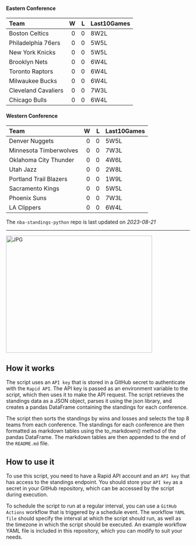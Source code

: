 #### Eastern Conference

| Team                |   W |   L | Last10Games   |
|:--------------------|----:|----:|:--------------|
| Boston Celtics      |   0 |   0 | 8W2L          |
| Philadelphia 76ers  |   0 |   0 | 5W5L          |
| New York Knicks     |   0 |   0 | 5W5L          |
| Brooklyn Nets       |   0 |   0 | 6W4L          |
| Toronto Raptors     |   0 |   0 | 6W4L          |
| Milwaukee Bucks     |   0 |   0 | 6W4L          |
| Cleveland Cavaliers |   0 |   0 | 7W3L          |
| Chicago Bulls       |   0 |   0 | 6W4L          |

#### Western Conference

| Team                   |   W |   L | Last10Games   |
|:-----------------------|----:|----:|:--------------|
| Denver Nuggets         |   0 |   0 | 5W5L          |
| Minnesota Timberwolves |   0 |   0 | 7W3L          |
| Oklahoma City Thunder  |   0 |   0 | 4W6L          |
| Utah Jazz              |   0 |   0 | 2W8L          |
| Portland Trail Blazers |   0 |   0 | 1W9L          |
| Sacramento Kings       |   0 |   0 | 5W5L          |
| Phoenix Suns           |   0 |   0 | 7W3L          |
| LA Clippers            |   0 |   0 | 6W4L          |

The `nba-standings-python` repo is last updated on *2023-08-21*

---
<img alt="JPG" src="https://www.logodesignlove.com/images/classic/nba-logo.jpg" width="400" height="320" />

## How it works
The script uses an `API key` that is stored in a GitHub secret to authenticate with the `Rapid API`. The API key is passed as an environment variable to the script, which then uses it to make the API request. The script retrieves the standings data as a JSON object, parses it using the json library, and creates a pandas DataFrame containing the standings for each conference.

The script then sorts the standings by wins and losses and selects the top 8 teams from each conference. The standings for each conference are then formatted as markdown tables using the to_markdown() method of the pandas DataFrame. The markdown tables are then appended to the end of the `README.md` file.

## How to use it
To use this script, you need to have a Rapid API account and an `API key` that has access to the standings endpoint. You should store your `API key` as a secret in your GitHub repository, which can be accessed by the script during execution.

To schedule the script to run at a regular interval, you can use a `GitHub Actions` workflow that is triggered by a schedule event. The workflow `YAML file` should specify the interval at which the script should run, as well as the timezone in which the script should be executed. An example workflow YAML file is included in this repository, which you can modify to suit your needs.
